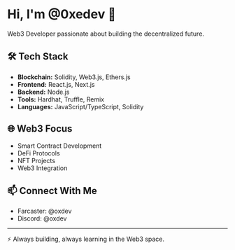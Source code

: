 # Hi, I'm @0xedev 👋

Web3 Developer passionate about building the decentralized future.

## 🛠 Tech Stack

- **Blockchain:** Solidity, Web3.js, Ethers.js
- **Frontend:** React.js, Next.js
- **Backend:** Node.js
- **Tools:** Hardhat, Truffle, Remix
- **Languages:** JavaScript/TypeScript, Solidity

## 🌐 Web3 Focus

- Smart Contract Development
- DeFi Protocols
- NFT Projects
- Web3 Integration

## 📫 Connect With Me

- Farcaster: @oxdev
- Discord: @oxdev
---

⚡ Always building, always learning in the Web3 space.

<!---
0xedev/0xedev is a ✨ special ✨ repository because its `README.md` (this file) appears on your GitHub profile.
You can click the Preview link to take a look at your changes.
--->
